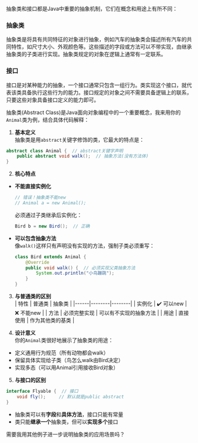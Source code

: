 抽象类和接口都是Java中重要的抽象机制，它们在概念和用途上有所不同：

### 抽象类
抽象类是将具有共同特征的对象进行抽象，例如汽车的抽象类会描述所有汽车的共同特性，如尺寸大小、外观颜色等。这些描述的字段或方法可以不带实现，由继承抽象类的子类进行实现。抽象类规定的对象在逻辑上通常有一定联系。

### 接口
接口是对某种能力的抽象，一个接口通常只包含一组行为。类实现这个接口，就代表该类具备执行这些行为的能力。接口规定的对象之间不需要具备逻辑上的联系，只要这些对象具备接口定义的能力即可。


抽象类(Abstract Class)是Java面向对象编程中的一个重要概念，我来用你的`Animal`类为例，结合具体代码解释：

1. **基本定义**  
抽象类是用`abstract`关键字修饰的类，它最大的特点是：
```java:f:\_24_25_secondSemester\Software_engineering\Java_learning\src\exp6_AbstractClass\AnimalTest.java
abstract class Animal {  // abstract关键字声明
    public abstract void walk();  // 抽象方法(没有方法体)
}
```

2. **核心特点**  
- **不能直接实例化**  
  ```java
  // 错误！抽象类不能new
  // Animal a = new Animal(); 
  ```
  必须通过子类继承后实例化：
  ```java
  Bird b = new Bird();  // 正确
  ```

- **可以包含抽象方法**  
  像`walk()`这样只有声明没有实现的方法，强制子类必须重写：
  ```java
  class Bird extends Animal {
      @Override
      public void walk() {  // 必须实现父类抽象方法
          System.out.println("小鸟蹦跳"); 
      }
  }
  ```

3. **与普通类的区别**  
| 特性 | 普通类 | 抽象类 |
|------|--------|--------|
| 实例化 | ✔️ 可以new | ❌ 不能new |
| 方法 | 必须完整实现 | 可以有不实现的抽象方法 |
| 用途 | 直接使用 | 作为其他类的基类 |

4. **设计意义**  
你的`Animal`类很好地展示了抽象类的用途：
- 定义通用行为规范（所有动物都会walk）
- 保留具体实现给子类（鸟怎么walk由Bird决定）
- 实现多态（可以用Animal引用接收Bird对象）

5. **与接口的区别**  
```java
interface Flyable {  // 接口
    void fly();     // 默认就是public abstract
}
```
- 抽象类可以有**字段**和**具体方法**，接口只能有常量
- 类只能**继承一个**抽象类，但可以**实现多个**接口

需要我用其他例子进一步说明抽象类的应用场景吗？